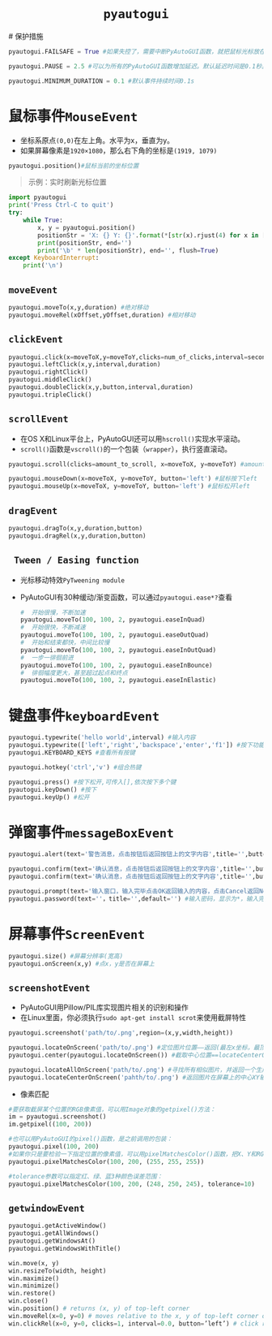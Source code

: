 <h1 style='text-align:center'><code>pyautogui</code></h1>
# 保护措施

```python
pyautogui.FAILSAFE = True #如果失控了，需要中断PyAutoGUI函数，就把鼠标光标放在屏幕左上角。要禁用这个特性，就把FAILSAFE设置成False

pyautogui.PAUSE = 2.5 #可以为所有的PyAutoGUI函数增加延迟。默认延迟时间是0.1秒。

pyautogui.MINIMUM_DURATION = 0.1 #默认事件持续时间0.1s
```

# 鼠标事件`MouseEvent`

* 坐标系原点`(0,0)`在左上角。水平为x，垂直为y。
* 如果屏幕像素是`1920×1080`，那么右下角的坐标是`(1919, 1079)`
```python
pyautogui.position()#鼠标当前的坐标位置
```

> 示例：实时刷新光标位置

```python
import pyautogui
print('Press Ctrl-C to quit')
try:
    while True:
        x, y = pyautogui.position()
        positionStr = 'X: {} Y: {}'.format(*[str(x).rjust(4) for x in [x, y]])
        print(positionStr, end='')
        print('\b' * len(positionStr), end='', flush=True)
except KeyboardInterrupt:
    print('\n')
```
## `moveEvent`

```python
pyautogui.moveTo(x,y,duration) #绝对移动
pyautogui.moveRel(xOffset,yOffset,duration) #相对移动
```

## `clickEvent`

```python
pyautogui.click(x=moveToX,y=moveToY,clicks=num_of_clicks,interval=seconds,button='left/middle/right/') #点击——等价于
pyautogui.leftClick(x,y,interval,duration)
pyautogui.rightClick()
pyautogui.middleClick()
pyautogui.doubleClick(x,y,button,interval,duration)
pyautogui.tripleClick()
```

## `scrollEvent`

* 在OS X和Linux平台上，PyAutoGUI还可以用`hscroll()`实现水平滚动。
* `scroll()`函数是`vscroll()`的一个包装（`wrapper`），执行竖直滚动。

```python
pyautogui.scroll(clicks=amount_to_scroll, x=moveToX, y=moveToY) #amount_to_scroll参数表示滚动的格数。正数则页面向上滚动，负数则向下滚动。x,y表示先移动到xy位置再滚动。

pyautogui.mouseDown(x=moveToX, y=moveToY, button='left') #鼠标按下left
pyautogui.mouseUp(x=moveToX, y=moveToY, button='left') #鼠标松开left
```

## `dragEvent`

```python
pyautogui.dragTo(x,y,duration,button)
pyautogui.dragRel(x,y,duration,button)
```

## ` Tween / Easing function`

* 光标移动特效`PyTweening module`

* PyAutoGUI有30种缓动/渐变函数，可以通过`pyautogui.ease*?`查看

  ```python
  #  开始很慢，不断加速
  pyautogui.moveTo(100, 100, 2, pyautogui.easeInQuad)
  #  开始很快，不断减速
  pyautogui.moveTo(100, 100, 2, pyautogui.easeOutQuad)
  #  开始和结束都快，中间比较慢
  pyautogui.moveTo(100, 100, 2, pyautogui.easeInOutQuad)
  #  一步一徘徊前进
  pyautogui.moveTo(100, 100, 2, pyautogui.easeInBounce)
  #  徘徊幅度更大，甚至超过起点和终点
  pyautogui.moveTo(100, 100, 2, pyautogui.easeInElastic)
  ```

# 键盘事件`keyboardEvent`

```python
pyautogui.typewrite('hello world',interval) #输入内容
pyautogui.typewrite(['left','right','backspace','enter','f1']) #按下功能按键
pyautogui.KEYBOARD_KEYS #查看所有按键

pyautogui.hotkey('ctrl','v') #组合热键

pyautogui.press() #按下松开,可传入[],依次按下多个键
pyautogui.keyDown() #按下
pyautogui.keyUp() #松开
```

# 弹窗事件`messageBoxEvent`

```python
pyautogui.alert(text='警告消息，点击按钮后返回按钮上的文字内容',title='',button='OK')

pyautogui.confirm(text='确认消息，点击按钮后返回按钮上的文字内容',title='',buttons=['Ok','Cancel']) #确认与取消按钮
pyautogui.confirm(text='确认消息，点击按钮后返回按钮上的文字内容',title='',buttons=range(10)) #多个按钮

pyautogui.prompt(text='输入窗口，输入完毕点击OK返回输入的内容，点击Cancel返回None'，title='',default='')
pyautogui.password(text=''，title='',default='') #输入密码，显示为*，输入完毕点击OK返回输入的内容，点击Cancel返回None
```

# 屏幕事件`ScreenEvent`

```python
pyautogui.size() #屏幕分辨率(宽高)
pyautogui.onScreen(x,y) #点x，y是否在屏幕上
```

## `screenshotEvent`

* PyAutoGUI用Pillow/PIL库实现图片相关的识别和操作
* 在Linux里面，你必须执行`sudo apt-get install scrot`来使用截屏特性

```python
pyautogui.screenshot('path/to/.png',region=(x,y,width,height))

pyautogui.locateOnScreen('path/to/.png') #定位图片位置——返回(最左x坐标，最顶y坐标，宽度，高度);若没找到图片会返回None
pyautogui.center(pyautogui.locateOnScreen()) #截取中心位置==locateCenterOnScreen()

pyautogui.locateAllOnScreen('path/to/.png') #寻找所有相似图片，并返回一个生成器
pyautogui.locateCenterOnScreen('pahth/to/.png') #返回图片在屏幕上的中心XY轴坐标值
```

* 像素匹配

```python
#要获取截屏某个位置的RGB像素值，可以用Image对象的getpixel()方法：
im = pyautogui.screenshot()
im.getpixel((100, 200))

#也可以用PyAutoGUI的pixel()函数，是之前调用的包装：
pyautogui.pixel(100, 200)
#如果你只是要检验一下指定位置的像素值，可以用pixelMatchesColor()函数，把X、Y和RGB元组值穿入即可：
pyautogui.pixelMatchesColor(100, 200, (255, 255, 255))

#tolerance参数可以指定红、绿、蓝3种颜色误差范围：
pyautogui.pixelMatchesColor(100, 200, (248, 250, 245), tolerance=10)
```

## `getwindowEvent`

```python
pyautogui.getActiveWindow()
pyautogui.getAllWindows()
pyautogui.getWindowsAt()
pyautogui.getWindowsWithTitle()

win.move(x, y)
win.resizeTo(width, height)
win.maximize()
win.minimize()
win.restore()
win.close()
win.position() # returns (x, y) of top-left corner
win.moveRel(x=0, y=0) # moves relative to the x, y of top-left corner of the window
win.clickRel(x=0, y=0, clicks=1, interval=0.0, button=’left’) # click relative to the x, y of top-left corner of the window
```

